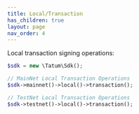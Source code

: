 ```yaml
---
title: Local/Transaction
has_children: true
layout: page
nav_order: 4
---
```


Local transaction signing operations:

```php
$sdk = new \Tatum\Sdk();

// MainNet Local Transaction Operations
$sdk->mainnet()->local()->transaction();

// TestNet Local Transaction Operations
$sdk->testnet()->local()->transaction();
```
